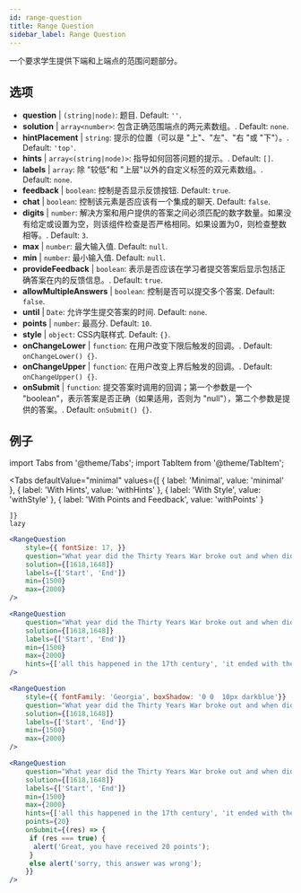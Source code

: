 ```yaml
---
id: range-question
title: Range Question
sidebar_label: Range Question
---
```


一个要求学生提供下端和上端点的范围问题部分。

## 选项

* __question__ | `(string|node)`: 题目. Default: `''`.
* __solution__ | `array<number>`: 包含正确范围端点的两元素数组。. Default: `none`.
* __hintPlacement__ | `string`: 提示的位置（可以是 "上"、"左"、"右 "或 "下"）。. Default: `'top'`.
* __hints__ | `array<(string|node)>`: 指导如何回答问题的提示。. Default: `[]`.
* __labels__ | `array`: 除 "较低"和 "上层"以外的自定义标签的双元素数组。. Default: `none`.
* __feedback__ | `boolean`: 控制是否显示反馈按钮. Default: `true`.
* __chat__ | `boolean`: 控制该元素是否应该有一个集成的聊天. Default: `false`.
* __digits__ | `number`: 解决方案和用户提供的答案之间必须匹配的数字数量。如果没有给定或设置为空，则该组件检查是否严格相同。如果设置为0，则检查整数相等。. Default: `3`.
* __max__ | `number`: 最大输入值. Default: `null`.
* __min__ | `number`: 最小输入值. Default: `null`.
* __provideFeedback__ | `boolean`: 表示是否应该在学习者提交答案后显示包括正确答案在内的反馈信息。. Default: `true`.
* __allowMultipleAnswers__ | `boolean`: 控制是否可以提交多个答案. Default: `false`.
* __until__ | `Date`: 允许学生提交答案的时间. Default: `none`.
* __points__ | `number`: 最高分. Default: `10`.
* __style__ | `object`: CSS内联样式. Default: `{}`.
* __onChangeLower__ | `function`: 在用户改变下限后触发的回调。. Default: `onChangeLower() {}`.
* __onChangeUpper__ | `function`: 在用户改变上界后触发的回调。. Default: `onChangeUpper() {}`.
* __onSubmit__ | `function`: 提交答案时调用的回调；第一个参数是一个 "boolean"，表示答案是否正确（如果适用，否则为 "null"），第二个参数是提供的答案。. Default: `onSubmit() {}`.


## 例子

import Tabs from '@theme/Tabs';
import TabItem from '@theme/TabItem';

<Tabs
    defaultValue="minimal"
    values={[
        { label: 'Minimal', value: 'minimal' },
        { label: 'With Hints', value: 'withHints' },
        { label: 'With Style', value: 'withStyle' },
        { label: 'With Points and Feedback', value: 'withPoints' }
        
    ]}
    lazy
>

<TabItem value="minimal">

```jsx live
<RangeQuestion
    style={{ fontSize: 17, }}
    question="What year did the Thirty Years War broke out and when did it?"
    solution={[1618,1648]}
    labels={['Start', 'End']}
    min={1500}
    max={2000}
/>
```

</TabItem>

<TabItem value="withHints">

```jsx live
<RangeQuestion
    question="What year did the Thirty Years War broke out and when did it?"
    solution={[1618,1648]}
    labels={['Start', 'End']}
    min={1500}
    max={2000}
    hints={['all this happened in the 17th century', 'it ended with the Peace of Westphalia in 1648']}
/>
```

</TabItem>

<TabItem value="withStyle">

```jsx live
<RangeQuestion
    style={{ fontFamily: 'Georgia', boxShadow: '0 0  10px darkblue'}}
    question="What year did the Thirty Years War broke out and when did it?"
    solution={[1618,1648]}
    labels={['Start', 'End']}
    min={1500}
    max={2000}
/>
```

</TabItem>

<TabItem value="withPoints">

```jsx live
<RangeQuestion
    question="What year did the Thirty Years War broke out and when did it?"
    solution={[1618,1648]}
    labels={['Start', 'End']}
    min={1500}
    max={2000}
    hints={['all this happened in the 17th century', 'it ended with the Peace of Westphalia in 1648']}
    points={20}
    onSubmit={(res) => {
     if (res === true) {
      alert('Great, you have received 20 points');
     }
     else alert('sorry, this answer was wrong');
    }}
/>
```

</TabItem>

</Tabs>
